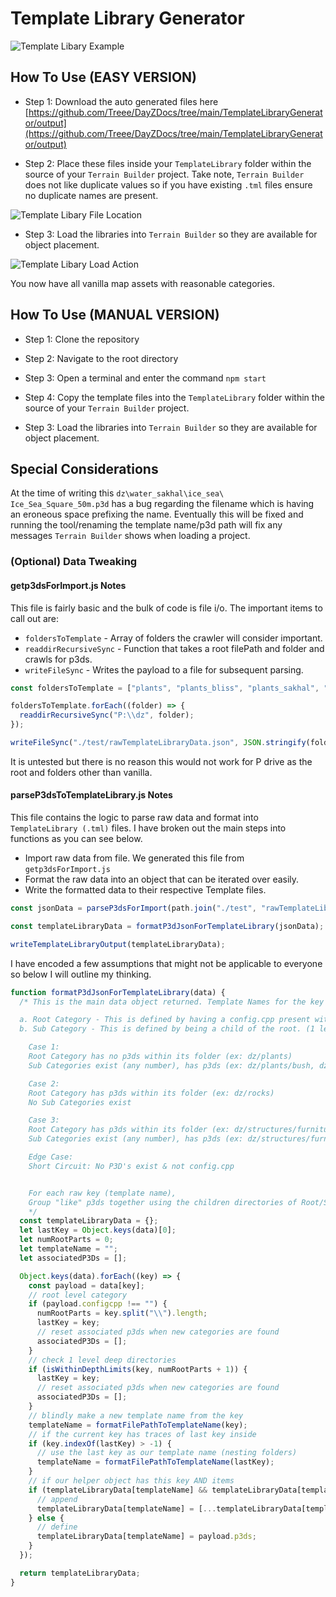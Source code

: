 # Template Library Generator

![Template Libary Example](images/title.png "Template Libary Example")

## How To Use (EASY VERSION)

- Step 1: Download the auto generated files here [https://github.com/Treee/DayZDocs/tree/main/TemplateLibraryGenerator/output](https://github.com/Treee/DayZDocs/tree/main/TemplateLibraryGenerator/output)

- Step 2: Place these files inside your `TemplateLibrary` folder within the source of your `Terrain Builder` project. Take note, `Terrain Builder` does not like duplicate values so if you have existing `.tml` files ensure no duplicate names are present.

![Template Libary File Location](images/template-lib-location.png "Template Libary File Location")

- Step 3: Load the libraries into `Terrain Builder` so they are available for object placement.

![Template Libary Load Action](images/load-library.png "Template Libary Load Action")

You now have all vanilla map assets with reasonable categories.

## How To Use (MANUAL VERSION)

- Step 1: Clone the repository

- Step 2: Navigate to the root directory

- Step 3: Open a terminal and enter the command `npm start`

- Step 4: Copy the template files into the `TemplateLibrary` folder within the source of your `Terrain Builder` project.

- Step 3: Load the libraries into `Terrain Builder` so they are available for object placement.

## Special Considerations

At the time of writing this `dz\water_sakhal\ice_sea\ Ice_Sea_Square_50m.p3d` has a bug regarding the filename which is having an eroneous space prefixing the name. Eventually this will be fixed and running the tool/renaming the template name/p3d path will fix any messages `Terrain Builder` shows when loading a project.

### (Optional) Data Tweaking

#### getp3dsForImport.js Notes

This file is fairly basic and the bulk of code is file i/o. The important items to call out are:

- `foldersToTemplate` - Array of folders the crawler will consider important.
- `readdirRecursiveSync` - Function that takes a root filePath and folder and crawls for p3ds.
- `writeFileSync` - Writes the payload to a file for subsequent parsing.

```js
const foldersToTemplate = ["plants", "plants_bliss", "plants_sakhal", "rocks", "rocks_bliss", "rocks_sakhal", "structures", "structures_bliss", "structures_sakhal", "water", "water_bliss", "water_sakhal"];

foldersToTemplate.forEach((folder) => {
  readdirRecursiveSync("P:\\dz", folder);
});

writeFileSync("./test/rawTemplateLibraryData.json", JSON.stringify(foldersFound), "utf8");
```

It is untested but there is no reason this would not work for P drive as the root and folders other than vanilla.

#### parseP3dsToTemplateLibrary.js Notes

This file contains the logic to parse raw data and format into `TemplateLibrary (.tml)` files. I have broken out the main steps into functions as you can see below.

- Import raw data from file. We generated this file from `getp3dsForImport.js`
- Format the raw data into an object that can be iterated over easily.
- Write the formatted data to their respective Template files.

```js
const jsonData = parseP3dsForImport(path.join("./test", "rawTemplateLibraryData.json"));

const templateLibraryData = formatP3dJsonForTemplateLibrary(jsonData);

writeTemplateLibraryOutput(templateLibraryData);
```

I have encoded a few assumptions that might not be applicable to everyone so below I will outline my thinking.

```js
function formatP3dJsonForTemplateLibrary(data) {
  /* This is the main data object returned. Template Names for the key and the value is list of p3ds to include within the template. There are two types of Category for a template I consider notable:

  a. Root Category - This is defined by having a config.cpp present within a directory. It tells me that definitions exist for p3ds in this folder or sub folders. Either way, a good identifier for template names. In practice, folders like dz/plants/clutter and dz/plants/bush have their own configs which allow for nice groupings for templates instead of putting all objects within dz/plants.
  b. Sub Category - This is defined by being a child of the root. (1 level within the directory). This value can be changed to crawl deeper and create MORE folders for templates inside isWithinDepthLimits. I felt 1 level was reasonable given, between DZ/Bliss/Sakhal, there are already 183 categories and the majority of those residue within "structures".

    Case 1:
    Root Category has no p3ds within its folder (ex: dz/plants)
    Sub Categories exist (any number), has p3ds (ex: dz/plants/bush, dz/plants/clutter, dz/plants/tree & cutted)

    Case 2:
    Root Category has p3ds within its folder (ex: dz/rocks)
    No Sub Categories exist

    Case 3:
    Root Category has p3ds within its folder (ex: dz/structures/furniture/bathroom)
    Sub Categories exist (any number), has p3ds (ex: dz/structures/furniture/bathroom/basin...)

    Edge Case:
    Short Circuit: No P3D's exist & not config.cpp


    For each raw key (template name),
    Group "like" p3ds together using the children directories of Root/Sub Categories
    */
  const templateLibraryData = {};
  let lastKey = Object.keys(data)[0];
  let numRootParts = 0;
  let templateName = "";
  let associatedP3Ds = [];

  Object.keys(data).forEach((key) => {
    const payload = data[key];
    // root level category
    if (payload.configcpp !== "") {
      numRootParts = key.split("\\").length;
      lastKey = key;
      // reset associated p3ds when new categories are found
      associatedP3Ds = [];
    }
    // check 1 level deep directories
    if (isWithinDepthLimits(key, numRootParts + 1)) {
      lastKey = key;
      // reset associated p3ds when new categories are found
      associatedP3Ds = [];
    }
    // blindly make a new template name from the key
    templateName = formatFilePathToTemplateName(key);
    // if the current key has traces of last key inside
    if (key.indexOf(lastKey) > -1) {
      // use the last key as our template name (nesting folders)
      templateName = formatFilePathToTemplateName(lastKey);
    }
    // if our helper object has this key AND items
    if (templateLibraryData[templateName] && templateLibraryData[templateName].length > 0) {
      // append
      templateLibraryData[templateName] = [...templateLibraryData[templateName], ...payload.p3ds];
    } else {
      // define
      templateLibraryData[templateName] = payload.p3ds;
    }
  });

  return templateLibraryData;
}
```
